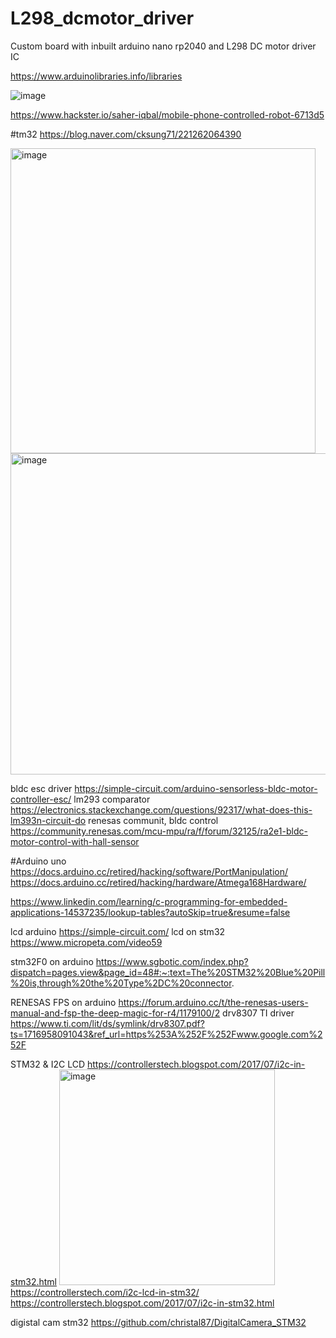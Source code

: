 # L298_dcmotor_driver
Custom board with inbuilt arduino nano rp2040 and L298 DC motor driver IC

https://www.arduinolibraries.info/libraries

![image](https://github.com/saidijongo/L298_dcmotor_driver/assets/31678025/43d9f46f-1c5c-4597-b11d-69c8e58af456)

https://www.hackster.io/saher-iqbal/mobile-phone-controlled-robot-6713d5

#tm32
https://blog.naver.com/cksung71/221262064390

<img width="488" alt="image" src="https://github.com/saidijongo/L298_dcmotor_driver/assets/31678025/180db323-44db-4339-bf60-154ae5600989">

<img width="514" alt="image" src="https://github.com/saidijongo/L298_dcmotor_driver/assets/31678025/6f7595ed-60b4-4112-91fe-379775fbe40e">

bldc esc driver
https://simple-circuit.com/arduino-sensorless-bldc-motor-controller-esc/
lm293 comparator
https://electronics.stackexchange.com/questions/92317/what-does-this-lm393n-circuit-do
renesas communit, bldc control
https://community.renesas.com/mcu-mpu/ra/f/forum/32125/ra2e1-bldc-motor-control-with-hall-sensor

#Arduino uno
https://docs.arduino.cc/retired/hacking/software/PortManipulation/
https://docs.arduino.cc/retired/hacking/hardware/Atmega168Hardware/

https://www.linkedin.com/learning/c-programming-for-embedded-applications-14537235/lookup-tables?autoSkip=true&resume=false

lcd arduino
https://simple-circuit.com/
lcd on stm32
https://www.micropeta.com/video59

stm32F0 on arduino
https://www.sgbotic.com/index.php?dispatch=pages.view&page_id=48#:~:text=The%20STM32%20Blue%20Pill%20is,through%20the%20Type%2DC%20connector.

RENESAS FPS on arduino
https://forum.arduino.cc/t/the-renesas-users-manual-and-fsp-the-deep-magic-for-r4/1179100/2
drv8307 TI driver
https://www.ti.com/lit/ds/symlink/drv8307.pdf?ts=1716958091043&ref_url=https%253A%252F%252Fwww.google.com%252F

STM32 & I2C LCD
https://controllerstech.blogspot.com/2017/07/i2c-in-stm32.html
<img width="345" alt="image" src="https://github.com/saidijongo/L298_dcmotor_driver/assets/31678025/c0c568db-cb27-40f5-b573-864d1616e126">
https://controllerstech.com/i2c-lcd-in-stm32/
https://controllerstech.blogspot.com/2017/07/i2c-in-stm32.html

digistal cam stm32
https://github.com/christal87/DigitalCamera_STM32

